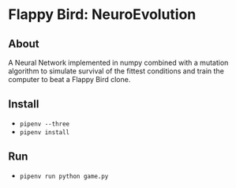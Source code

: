 # Flappy Bird: NeuroEvolution

## About
A Neural Network implemented in numpy combined with a mutation algorithm to simulate survival of the fittest conditions and train the computer to beat a Flappy Bird clone. 

## Install
- `pipenv --three`
- `pipenv install`

## Run
- `pipenv run python game.py`

